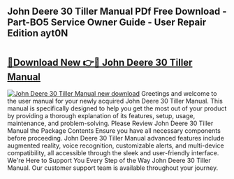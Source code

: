 ## John Deere 30 Tiller Manual PDf Free Download - Part-BO5 Service Owner Guide - User Repair Edition ayt0N

# <h2><a href="http://bc86439.oget.top/?id=John+Deere+30+Tiller+Manual">🔗Download New 👉🔴 John Deere 30 Tiller Manual</a></h2>

[![John Deere 30 Tiller Manual new download](https://i.imgur.com/5g1atiW.png)](http://bc86439.oget.top/?id=John+Deere+30+Tiller+Manual)
Greetings and welcome to the user manual for your newly acquired John Deere 30 Tiller Manual. This manual is specifically designed to help you get the most out of your product by providing a thorough explanation of its features, setup, usage, maintenance, and problem-solving. Please Review John Deere 30 Tiller Manual the Package Contents Ensure you have all necessary components before proceeding. John Deere 30 Tiller Manual advanced features include augmented reality, voice recognition, customizable alerts, and multi-device compatibility, all accessible through the sleek and user-friendly interface. We're Here to Support You Every Step of the Way John Deere 30 Tiller Manual. Our customer support team is available throughout your journey.
